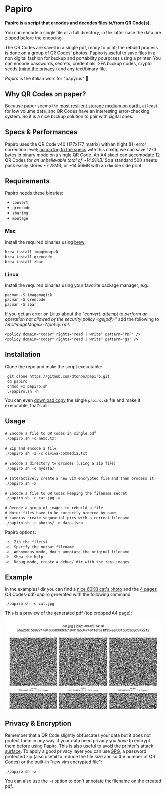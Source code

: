 # Papiro

**Papiro is a script that encodes and decodes files to/from QR Code(s).**

You can encode a single file or a full directory, in the latter case the data are zipped before the encoding.

The QR Codes are saved in a single pdf, ready to print; the rebuild process is done on a group of QR Codes' photos. Papiro is useful to save files in a non digital fashion for backup and portability pourposes using a printer.
You can encode passwords, secrets, credentials, 2FA backup codes, crypto seeds ([mind the privacy](#security--encryption)!) and any text/binary file.

_Papiro_ is the italian word for "papyrus" :page_with_curl:

## Why QR Codes on paper?

Because paper seems the [most resilient storage medium on earth](https://superuser.com/questions/374609/what-medium-should-be-used-for-long-term-high-volume-data-storage-archival), at least for low volume data, and QR Codes have an interesting error-checking system. So it is a nice backup solution to pair with digital ones.

## Specs & Performances

Papiro uses the QR Code v40 (177x177 matrix) with an hight (H) error correction level; [according to the specs](https://www.qrcode.com/en/about/version.html) with this config we can save 1273 bytes in binary mode on a single QR Code. An A4 sheet can accomodate 12 QR Codes for *an unbelievable total of ~14.91KB!* So a standard 500 sheets pack easily stores ~7.28MB, or ~14.56MB with an double side print.

## Requirements

Papiro needs these binaries:

- `convert`
- `qrencode`
- `zbarimg`
- `montage`

### Mac

Install the required binaries using [brew](https://brew.sh):

```
brew install imagemagick
brew install qrencode
brew install zbar
```
### Linux

Install the required binaries using your favorite package manager, e.g.:

```
pacman -S imagemagick
pacman -S qrencode
pacman -S zbar
```
If you get an error on Linux about the *"convert: attempt to perform an operation not allowed by the security policy <gs|pdf>"* add the following to */etc/ImageMagick-7/policy.xml*:

```
<policy domain="coder" rights="read | write" pattern="PDF" />
<policy domain="coder" rights="read | write" pattern="gs" />
```

## Installation

Clone the repo and make the script executable:

```
 git clone https://github.com/dtonon/papiro.git
 cd papiro
 chmod +x papiro.sh
 ./papiro.sh -h
 ```
 You can even [download/copy](https://raw.githubusercontent.com/dtonon/papiro/master/papiro.sh) the single `papiro.sh` file and make it executable, that's all!

 ## Usage

```
# Encode a file to QR Codes in single pdf
./papiro.sh -c memo.txt

# Zip and encode a file
./papiro.sh -z -c divina-commedia.txt

# Encode a directory to qrcodes (using a zip file)
./papiro.sh -c mydata/

# Interactively create a new vim encrypted file and then process it
./papiro.sh -x

# Encode a file to QR Codes keeping the filename secret
./papiro.sh -c cat.jpg -a

# Decode a group of images to rebuild a file
# Note: files have to be correctly ordered by name,
# cameras create sequential pics with a correct filename
./papiro.sh -r photos/ -o data.json
```
Papiro options:

```
-z	Zip the file(s)
-o	Specify the output filename
-a	Anonymous mode, don't annotate the original filename
-h	Show the help
-d	Debug mode, create a debug/ dir with the temp images
```

## Example

In the examples/ dir you can find a [nice 60KB cat's photo](examples/cat.jpg) and the [4 pages QR Codes-pdf-papiro](examples/qrcodes-cat.jpg.pdf) generated with the following command:

```
./papiro.sh -c cat.jpg
```
This is a preview of the generated pdf (top cropped A4 page):

[![Output pdf example](docs/output-example.png)](examples/qrcodes-cat.jpg.pdf)

## Privacy & Encryption

Remember that a QR Code slightly obfuscates your data but it does not protect them in any way; if your data need privacy you *have* to encrypt them before using Papiro. This is also useful to avoid the [printer's attack surface](https://krebsonsecurity.com/2021/07/microsoft-issues-emergency-patch-for-windows-flaw/). To apply a good privacy layer you can use [GPG](https://gnupg.org/), a password protected zip (also useful to reduce the file size and so the number of QR Codes) or the built-in "new vim encrypted file":

```
./papiro.sh -x
```

You can also use the `-a` option to don't annotate the filename on the created pdf.